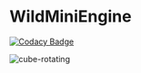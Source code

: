 # WildMiniEngine

[![Codacy Badge](https://app.codacy.com/project/badge/Grade/e41281e9422b4823a0812ff070686ffe)](https://www.codacy.com/gh/komastar/WildMiniEngine/dashboard?utm_source=github.com&amp;utm_medium=referral&amp;utm_content=komastar/WildMiniEngine&amp;utm_campaign=Badge_Grade)

![cube-rotating](https://user-images.githubusercontent.com/5786595/180029450-5792bbc3-9ad2-4b20-a4d7-95710e70619b.gif)
